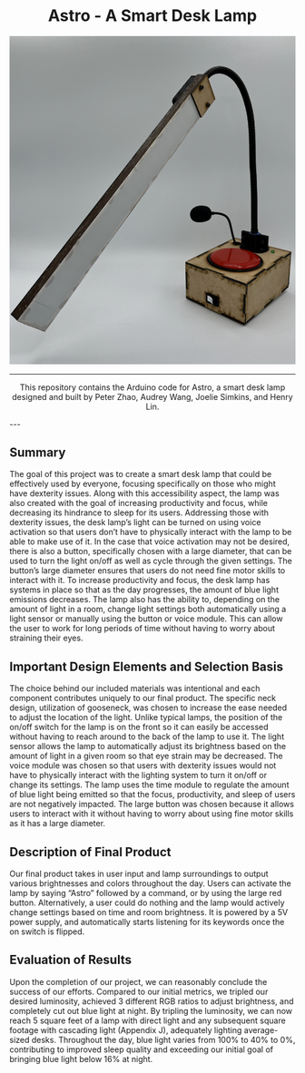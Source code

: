 <h1 align="center">
Astro - A Smart Desk Lamp
</h1>

![astro](/astro.png)

---
<p align="center">
This repository contains the Arduino code for Astro, a smart desk lamp designed and built by Peter Zhao, Audrey Wang, Joelie Simkins, and Henry Lin.
</p>
---

## Summary
The goal of this project was to create a smart desk lamp that could be effectively used by everyone, focusing specifically on those who might have dexterity issues. Along with this accessibility aspect, the lamp was also created with the goal of increasing productivity and focus, while decreasing its hindrance to sleep for its users. Addressing those with dexterity issues, the desk lamp’s light can be turned on using voice activation so that users don’t have to physically interact with the lamp to be able to make use of it. In the case that voice activation may not be desired, there is also a button, specifically chosen with a large diameter, that can be used to turn the light on/off as well as cycle through the given settings. The button’s large diameter ensures that users do not need fine motor skills to interact with it. To increase productivity and focus, the desk lamp has systems in place so that as the day progresses, the amount of blue light emissions decreases. The lamp also has the ability to, depending on the amount of light in a room, change light settings both automatically using a light sensor or manually using the button or voice module. This can allow the user to work for long periods of time without having to worry about straining their eyes. 

## Important Design Elements and Selection Basis
The choice behind our included materials was intentional and each component contributes uniquely to our final product. The specific neck design, utilization of gooseneck, was chosen to increase the ease needed to adjust the location of the light. Unlike typical lamps, the position of the on/off switch for the lamp is on the front so it can easily be accessed without having to reach around to the back of the lamp to use it. The light sensor allows the lamp to automatically adjust its brightness based on the amount of light in a given room so that eye strain may be decreased. The voice module was chosen so that users with dexterity issues would not have to physically interact with the lighting system to turn it on/off or change its settings. The lamp uses the time module to regulate the amount of blue light being emitted so that the focus, productivity, and sleep of users are not negatively impacted. The large button was chosen because it allows users to interact with it without having to worry about using fine motor skills as it has a large diameter. 

## Description of Final Product
Our final product takes in user input and lamp surroundings to output various brightnesses and colors throughout the day. Users can activate the lamp by saying “Astro” followed by a command, or by using the large red button. Alternatively, a user could do nothing and the lamp would actively change settings based on time and room brightness. It is powered by a 5V power supply, and automatically starts listening for its keywords once the on switch is flipped.

## Evaluation of Results
Upon the completion of our project, we can reasonably conclude the success of our efforts. Compared to our initial metrics, we tripled our desired luminosity, achieved 3 different RGB ratios to adjust brightness, and completely cut out blue light at night. By tripling the luminosity, we can now reach 5 square feet of a lamp with direct light and any subsequent square footage with cascading light (Appendix J), adequately lighting average-sized desks. Throughout the day, blue light varies from 100% to 40% to 0%, contributing to improved sleep quality and exceeding our initial goal of bringing blue light below 16% at night.
